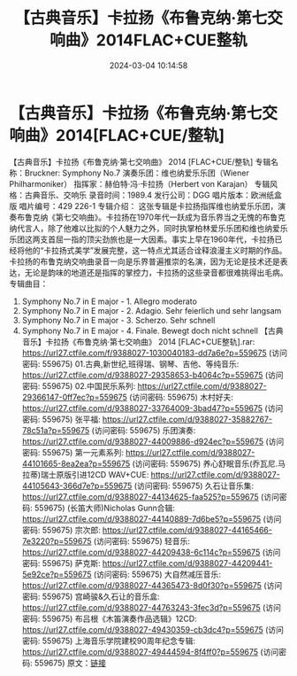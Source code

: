 ﻿---
title: 【古典音乐】卡拉扬《布鲁克纳·第七交响曲》2014FLAC+CUE整轨
date: 2024-03-04 10:14:58
categories: 古典音乐、新世纪、纯音雅乐
tags: 纯音雅乐
---
# 【古典音乐】卡拉扬《布鲁克纳·第七交响曲》2014[FLAC+CUE/整轨]

【古典音乐】卡拉扬《布鲁克纳·第七交响曲》 2014
[FLAC+CUE/整轨]
专辑名称：Bruckner: Symphony No.7
演奏乐团：维也纳爱乐乐团（Wiener Philharmoniker）
指挥家：赫伯特·冯·卡拉扬（Herbert von Karajan）
专辑风格：古典音乐、交响乐
录音时间：1989.4
发行公司：DGG
唱片版本：欧洲纸盒版
唱片编号：429 226-1
专辑介绍：
这张专辑是卡拉扬指挥维也纳爱乐乐团，演奏布鲁克纳《第七交响曲》。卡拉扬在1970年代一跃成为音乐界当之无愧的布鲁克纳代言人，除了他难以比拟的个人魅力之外，同时执掌柏林爱乐乐团和维也纳爱乐乐团这两支首屈一指的顶尖劲旅也是一大因素。事实上早在1960年代，卡拉扬已经将他的“卡拉扬式美学”发展完整，这一特点尤其适合诠释浪漫主义时期的作品。卡拉扬的布鲁克纳交响曲录音一向是乐界普遍推崇的名演，因为无论是技术还是表达，无论是韵味的地道还是指挥的掌控力，卡拉扬的这些录音都很难挑得出毛病。
专辑曲目：
01. Symphony No.7 in E major - 1. Allegro moderato
02. Symphony No.7 in E major - 2. Adagio. Sehr feierlich und
sehr langsam
03. Symphony No.7 in E major - 3. Scherzo. Sehr schnell
04. Symphony No.7 in E major - 4. Finale. Bewegt doch nicht
schnell
【古典音乐】卡拉扬《布鲁克纳·第七交响曲》 2014 [FLAC+CUE整轨].rar: https://url27.ctfile.com/f/9388027-1030040183-dd7a6e?p=559675
(访问密码: 559675)
01.古典,新世纪,班得瑞、钢琴、吉他、等纯音乐: https://url27.ctfile.com/d/9388027-29358653-b4064c?p=559675
(访问密码: 559675)
02.中国民乐系列: https://url27.ctfile.com/d/9388027-29366147-0ff7ec?p=559675
(访问密码: 559675)
木村好夫: https://url27.ctfile.com/d/9388027-33764009-3bad47?p=559675
(访问密码: 559675)
张平福: https://url27.ctfile.com/d/9388027-35882767-78c51a?p=559675
(访问密码: 559675)
乐团演奏: https://url27.ctfile.com/d/9388027-44009886-d924ec?p=559675
(访问密码: 559675)
第一元素系列: https://url27.ctfile.com/d/9388027-44101665-8ea2ea?p=559675
(访问密码: 559675)
养心舒眠音乐(乔瓦尼.马拉蒂)瑞士原版引进12CD WAV+CUE: https://url27.ctfile.com/d/9388027-44105643-366d7e?p=559675
(访问密码: 559675)
久石让音乐集: https://url27.ctfile.com/d/9388027-44134625-faa525?p=559675
(访问密码: 559675)
(长笛大师)Nicholas Gunn合辑: https://url27.ctfile.com/d/9388027-44140889-7d6be5?p=559675
(访问密码: 559675)
宗次郎: https://url27.ctfile.com/d/9388027-44165466-7e3220?p=559675
(访问密码: 559675)
轻音乐: https://url27.ctfile.com/d/9388027-44209438-6c114c?p=559675
(访问密码: 559675)
萨克斯: https://url27.ctfile.com/d/9388027-44209441-5e92ce?p=559675
(访问密码: 559675)
大自然减压音乐: https://url27.ctfile.com/d/9388027-44365473-8d0f30?p=559675
(访问密码: 559675)
宫崎骏&久石让的音乐盒: https://url27.ctfile.com/d/9388027-44763243-3fec3d?p=559675
(访问密码: 559675)
布吕根《木笛演奏作品选辑》12CD: https://url27.ctfile.com/d/9388027-49430359-cb3dc4?p=559675
(访问密码: 559675)
上海音乐学院建校90周年纪念专辑: https://url27.ctfile.com/d/9388027-49444594-8f4ff0?p=559675
(访问密码: 559675)
原文：[链接](https://blog.sina.com.cn/s/blog_1647c7e76010314kv.html)